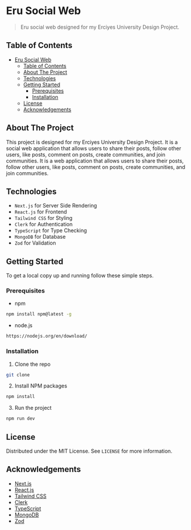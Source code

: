 # Eru Social Web
> Eru social web designed for my Erciyes University Design Project.

## Table of Contents
- [Eru Social Web](#eru-social-web)
  - [Table of Contents](#table-of-contents)
  - [About The Project](#about-the-project)
  - [Technologies](#technologies)
  - [Getting Started](#getting-started)
    - [Prerequisites](#prerequisites)
    - [Installation](#installation)
  - [License](#license)
  - [Acknowledgements](#acknowledgements)

## About The Project
This project is designed for my Erciyes University Design Project. It is a social web application that allows users to share their posts, follow other users, like posts, comment on posts, create communities, and join communities. It is a web application that allows users to share their posts, follow other users, like posts, comment on posts, create communities, and join communities.

## Technologies
- `Next.js` for Server Side Rendering
- `React.js` for Frontend
- `Tailwind CSS` for Styling
- `Clerk` for Authentication
- `TypeScript` for Type Checking
- `MongoDB` for Database
- `Zod` for Validation

## Getting Started
To get a local copy up and running follow these simple steps.

### Prerequisites
* npm
```sh
npm install npm@latest -g
```
* node.js
```sh
https://nodejs.org/en/download/
```

### Installation
1. Clone the repo
```sh
git clone
```
2. Install NPM packages
```sh
npm install
```
3. Run the project
```sh
npm run dev
```

## License
Distributed under the MIT License. See `LICENSE` for more information.

## Acknowledgements
* [Next.js](https://nextjs.org/)
* [React.js](https://reactjs.org/)
* [Tailwind CSS](https://tailwindcss.com/)
* [Clerk](https://clerk.dev/)
* [TypeScript](https://www.typescriptlang.org/)
* [MongoDB](https://www.mongodb.com/)
* [Zod](https://zod.dev/)
